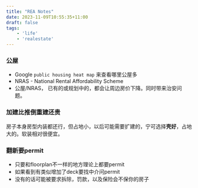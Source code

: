 ```yaml
---
title: "REA Notes"
date: 2023-11-09T10:55:35+11:00
draft: false
tags:
    - 'life'
    - 'realestate'
---
```

### 公屋
* Google `public housing heat map` 来查看哪里公屋多
* NRAS - National Rental Affordability Scheme
* 公屋/NRAS， 已有的或规划中的，都会让周边房价下降。同时带来治安问题。

### 加建比推倒重建还贵

房子本身房型内装都还行，但占地小，以后可能需要扩建的，宁可选择**壳好**，占地大的。软装相对很便宜。

### 翻新要permit
* 只要和floorplan不一样的地方理论上都要permit
* 如果看到有类似增加了deck要找中介问permit
* 没有的话可能被要求拆除，罚款，以及保险会不保你的房子